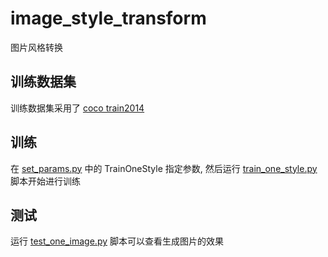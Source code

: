 # image_style_transform
图片风格转换

## 训练数据集
训练数据集采用了 [coco train2014](http://cocodataset.org/#download)

## 训练
在 [set_params.py](set_params.py) 中的 TrainOneStyle 指定参数, 
然后运行 [train_one_style.py](train_one_style.py) 脚本开始进行训练

## 测试
运行 [test_one_image.py](test_one_image.py) 脚本可以查看生成图片的效果